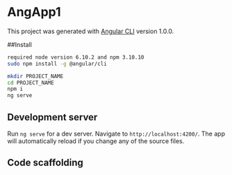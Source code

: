 # AngApp1

This project was generated with [Angular CLI](https://github.com/angular/angular-cli) version 1.0.0.

##Install 
```bash
required node version 6.10.2 and npm 3.10.10
sudo npm install -g @angular/cli

mkdir PROJECT_NAME
cd PROJECT_NAME
npm i
ng serve
```
## Development server

Run `ng serve` for a dev server. Navigate to `http://localhost:4200/`. The app will automatically reload if you change any of the source files.

## Code scaffolding

